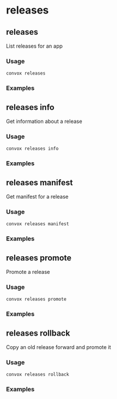 # releases

## releases

List releases for an app

### Usage

    convox releases

### Examples
## releases info

Get information about a release

### Usage

    convox releases info

### Examples
## releases manifest

Get manifest for a release

### Usage

    convox releases manifest

### Examples
## releases promote

Promote a release

### Usage

    convox releases promote

### Examples
## releases rollback

Copy an old release forward and promote it

### Usage

    convox releases rollback

### Examples
